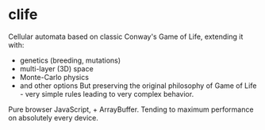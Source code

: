 # clife

Cellular automata based on classic Conway's Game of Life, extending it with:
- genetics (breeding, mutations)
- multi-layer (3D) space
- Monte-Carlo physics
- and other options
But preserving the original philosophy of Game of Life - very simple rules leading to very complex behavior.

Pure browser JavaScript, <canvas> + ArrayBuffer. Tending to maximum performance on absolutely every device.
